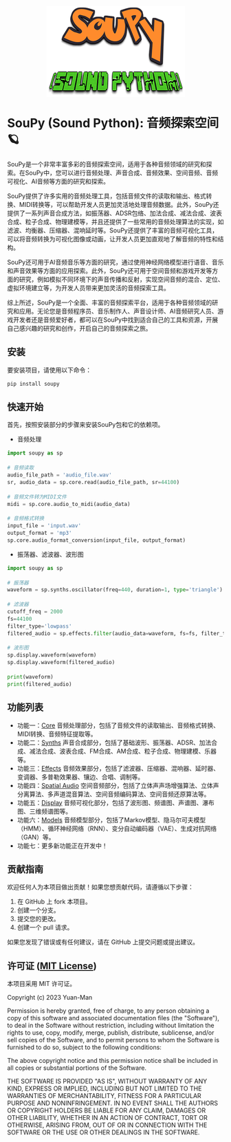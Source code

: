 <p align="center">
  <img src="SouPy.png" alt="SouPy" style="display:block; margin:auto;" />
</p>

# SouPy (Sound Python): 音频探索空间🪐

SouPy是一个非常丰富多彩的音频探索空间，适用于各种音频领域的研究和探索。在SouPy中，您可以进行音频处理、声音合成、音频效果、空间音频、音频可视化、AI音频等方面的研究和探索。

SouPy提供了许多实用的音频处理工具，包括音频文件的读取和输出、格式转换、MIDI转换等，可以帮助开发人员更加灵活地处理音频数据。此外，SouPy还提供了一系列声音合成方法，如振荡器、ADSR包络、加法合成、减法合成、波表合成、粒子合成、物理建模等，并且还提供了一些常用的音频处理算法的实现，如滤波、均衡器、压缩器、混响延时等。SouPy还提供了丰富的音频可视化工具，可以将音频转换为可视化图像或动画，让开发人员更加直观地了解音频的特性和结构。

SouPy还可用于AI音频音乐等方面的研究，通过使用神经网络模型进行语音、音乐和声音效果等方面的应用探索。此外，SouPy还可用于空间音频和游戏开发等方面的研究，例如模拟不同环境下的声音传播和反射，实现空间音频的混合、定位、虚拟环境建立等，为开发人员带来更加灵活的音频探索工具。

综上所述，SouPy是一个全面、丰富的音频探索平台，适用于各种音频领域的研究和应用。无论您是音频程序员、音乐制作人、声音设计师、AI音频研究人员、游戏开发者还是音频爱好者，都可以在SouPy中找到适合自己的工具和资源，开展自己感兴趣的研究和创作，开启自己的音频探索之旅。

## 安装

要安装项目，请使用以下命令：

```python
pip install soupy
```

## 快速开始

首先，按照安装部分的步骤来安装SouPy包和它的依赖项。

* 音频处理

```python
import soupy as sp

# 音频读取
audio_file_path = 'audio_file.wav'
sr, audio_data = sp.core.read(audio_file_path, sr=44100)

# 音频文件转为MIDI文件
midi = sp.core.audio_to_midi(audio_data)

# 音频格式转换
input_file = 'input.wav'
output_format = 'mp3'
sp.core.audio_format_conversion(input_file, output_format)

```

* 振荡器、滤波器、波形图

```python
import soupy as sp

# 振荡器
waveform = sp.synths.oscillator(freq=440, duration=1, type='triangle')

# 滤波器
cutoff_freq = 2000
fs=44100
filter_type='lowpass'
filtered_audio = sp.effects.filter(audio_data=waveform, fs=fs, filter_type=filter_type, cutoff_freq=cutoff_freq)

# 波形图
sp.display.waveform(waveform)
sp.display.waveform(filtered_audio)

print(waveform)
print(filtered_audio)

```

## 功能列表

* 功能一：[Core](./soupy/core.py)  音频处理部分，包括了音频文件的读取输出、音频格式转换、MIDI转换、音频特征提取等。
* 功能二：[Synths](./soupy/synths.py)  声音合成部分，包括了基础波形、振荡器、ADSR、加法合成、减法合成、波表合成、FM合成、AM合成、粒子合成、物理建模、乐器等。
* 功能三：[Effects](./soupy/effects.py)  音频效果部分，包括了滤波器、压缩器、混响器、延时器、变调器、多普勒效果器、镶边、合唱、调制等。
* 功能四：[Spatial Audio](./soupy/spatial.py)  空间音频部分，包括了立体声声场增强算法、立体声分离算法、多声道混音算法、空间音频编码算法、空间音频还原算法等。
* 功能五：[Display](./soupy/display.py)  音频可视化部分，包括了波形图、频谱图、声谱图、瀑布图、三维频谱图等。
* 功能六：[Models](./soupy/models.py)  音频模型部分，包括了Markov模型、隐马尔可夫模型（HMM）、循环神经网络（RNN）、变分自动编码器（VAE）、生成对抗网络（GAN）等。
* 功能七：更多新功能正在开发中！

## 贡献指南

欢迎任何人为本项目做出贡献！如果您想贡献代码，请遵循以下步骤：

1. 在 GitHub 上 fork 本项目。
2. 创建一个分支。
3. 提交您的更改。
4. 创建一个 pull 请求。

如果您发现了错误或有任何建议，请在 GitHub 上提交问题或提出建议。

## 许可证 ([MIT License](./LICENSE))

本项目采用 MIT 许可证。

Copyright (c) 2023 Yuan-Man

Permission is hereby granted, free of charge, to any person obtaining a copy of this software and associated documentation files (the "Software"), to deal in the Software without restriction, including without limitation the rights to use, copy, modify, merge, publish, distribute, sublicense, and/or sell copies of the Software, and to permit persons to whom the Software is furnished to do so, subject to the following conditions:

The above copyright notice and this permission notice shall be included in all copies or substantial portions of the Software.

THE SOFTWARE IS PROVIDED "AS IS", WITHOUT WARRANTY OF ANY KIND, EXPRESS OR IMPLIED, INCLUDING BUT NOT LIMITED TO THE WARRANTIES OF MERCHANTABILITY, FITNESS FOR A PARTICULAR PURPOSE AND NONINFRINGEMENT. IN NO EVENT SHALL THE AUTHORS OR COPYRIGHT HOLDERS BE LIABLE FOR ANY CLAIM, DAMAGES OR OTHER LIABILITY, WHETHER IN AN ACTION OF CONTRACT, TORT OR OTHERWISE, ARISING FROM, OUT OF OR IN CONNECTION WITH THE SOFTWARE OR THE USE OR OTHER DEALINGS IN THE SOFTWARE.

